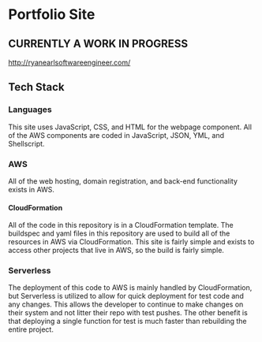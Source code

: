 # Portfolio Site
## CURRENTLY A WORK IN PROGRESS
http://ryanearlsoftwareengineer.com/

## Tech Stack

### Languages
This site uses JavaScript, CSS, and HTML for the webpage component. All of the AWS components are coded in JavaScript, JSON, YML, and Shellscript. 

### AWS
All of the web hosting, domain registration, and back-end functionality exists in AWS.

#### CloudFormation
All of the code in this repository is in a CloudFormation template. The buildspec and yaml files in this repository are used to build all of the resources in AWS via CloudFormation. This site is fairly simple and exists to access other projects that live in AWS, so the build is fairly simple.  

### Serverless
The deployment of this code to AWS is mainly handled by CloudFormation, but Serverless is utilized to allow for quick deployment for test code and any changes. This allows the developer to continue to make changes on their system and not litter their repo with test pushes. The other benefit is that deploying a single function for test is much faster than rebuilding the entire project. 
